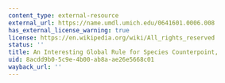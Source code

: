 ```yaml
---
content_type: external-resource
external_url: https://name.umdl.umich.edu/0641601.0006.008
has_external_license_warning: true
license: https://en.wikipedia.org/wiki/All_rights_reserved
status: ''
title: An Interesting Global Rule for Species Counterpoint,
uid: 8acdd9b0-5c9e-4b00-ab8a-ae26e5668c01
wayback_url: ''
---
```

